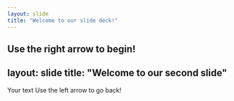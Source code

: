 ```yaml
---
layout: slide
title: "Welcome to our slide deck!"
---
```


Use the right arrow to begin!
---
layout: slide
title: "Welcome to our second slide"
---
Your text
Use the left arrow to go back!
